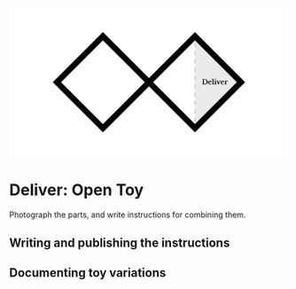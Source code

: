 ![Double Diamond Deliver Phase graphic](/assets/dd-process-deliver-1200px@2x.png)

# Deliver: Open Toy

Photograph the parts, and write instructions for combining them. 

## Writing and publishing the instructions

## Documenting toy variations

